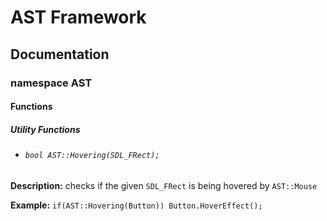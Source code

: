 # AST Framework
## Documentation
### namespace AST
#### Functions
##### Utility Functions
- ###### `bool AST::Hovering(SDL_FRect);`

**Description:** checks if the given `SDL_FRect` is being hovered by `AST::Mouse`

**Example:** `if(AST::Hovering(Button)) Button.HoverEffect();`